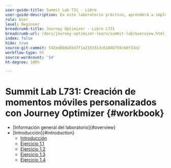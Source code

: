 ```yaml
---
user-guide-title: Summit Lab 731 - Libro
user-guide-description: En este laboratorio práctico, aprenderá a implementar una estrategia de marketing multicanal que incluya campañas y recorridos de mensajería en la aplicación, notificaciones push, SMS y correo electrónico en Adobe Journey Optimizer.
role: User
level: Beginner
breadcrumb-title: Journey Optimizer - Libro L731
breadcrumb-url: /docs/journey-optimizer-learn/summit-lab/overview.html
index: false
hide: true
source-git-commit: 542ed8b8a55d7f1a2153313c6184b759c68f33e2
workflow-type: ht
source-wordcount: '54'
ht-degree: 100%

---
```



# Summit Lab L731: Creación de momentos móviles personalizados con Journey Optimizer {#workbook}

+ [Información general del laboratorio]{#overview}
+ [Introducción]{#introduction}
   + [Introducción](/help/l731-lab-workbook/Introduction/introduction.md)
   + [Ejercicio 1.1](/help/l731-lab-workbook/Introduction/exercise-1-1.md)
   + [Ejercicio 1.2](/help/l731-lab-workbook/Introduction/exercise-1-2.md)
   + [Ejercicio 1.3](/help/l731-lab-workbook/Introduction/exercise-1-3.md)
   + [Ejercicio 1.4](/help/l731-lab-workbook/Introduction/exercise-1-4.md)
